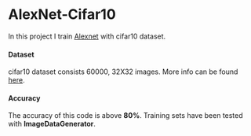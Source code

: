 # AlexNet-Cifar10      

In this project I train [Alexnet](https://www.learnopencv.com/understanding-alexnet/) with cifar10 dataset.

#### Dataset

cifar10 dataset consists 60000, 32X32 images. More info can be found [here](https://www.cs.toronto.edu/~kriz/cifar.html).
#### Accuracy

The accuracy of this code is above **80%**. Training sets have been tested with **ImageDataGenerator**. 
